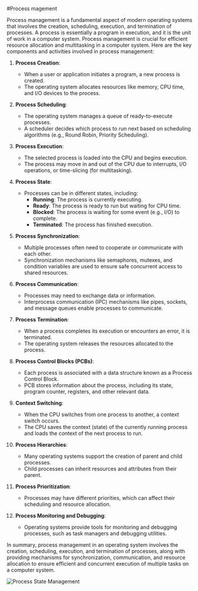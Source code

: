 #Process magement

Process management is a fundamental aspect of modern operating systems that involves the creation, scheduling, execution, and termination of processes. A process is essentially a program in execution, and it is the unit of work in a computer system. Process management is crucial for efficient resource allocation and multitasking in a computer system. Here are the key components and activities involved in process management:

1. **Process Creation**:
    - When a user or application initiates a program, a new process is created.
    - The operating system allocates resources like memory, CPU time, and I/O devices to the process.

2. **Process Scheduling**:
    - The operating system manages a queue of ready-to-execute processes.
    - A scheduler decides which process to run next based on scheduling algorithms (e.g., Round Robin, Priority Scheduling).

3. **Process Execution**:
    - The selected process is loaded into the CPU and begins execution.
    - The process may move in and out of the CPU due to interrupts, I/O operations, or time-slicing (for multitasking).

4. **Process State**:
    - Processes can be in different states, including:
        - **Running**: The process is currently executing.
        - **Ready**: The process is ready to run but waiting for CPU time.
        - **Blocked**: The process is waiting for some event (e.g., I/O) to complete.
        - **Terminated**: The process has finished execution.

5. **Process Synchronization**:
    - Multiple processes often need to cooperate or communicate with each other.
    - Synchronization mechanisms like semaphores, mutexes, and condition variables are used to ensure safe concurrent access to shared resources.

6. **Process Communication**:
    - Processes may need to exchange data or information.
    - Interprocess communication (IPC) mechanisms like pipes, sockets, and message queues enable processes to communicate.

7. **Process Termination**:
    - When a process completes its execution or encounters an error, it is terminated.
    - The operating system releases the resources allocated to the process.

8. **Process Control Blocks (PCBs)**:
    - Each process is associated with a data structure known as a Process Control Block.
    - PCB stores information about the process, including its state, program counter, registers, and other relevant data.

9. **Context Switching**:
    - When the CPU switches from one process to another, a context switch occurs.
    - The CPU saves the context (state) of the currently running process and loads the context of the next process to run.

10. **Process Hierarchies**:
    - Many operating systems support the creation of parent and child processes.
    - Child processes can inherit resources and attributes from their parent.

11. **Process Prioritization**:
    - Processes may have different priorities, which can affect their scheduling and resource allocation.

12. **Process Monitoring and Debugging**:
    - Operating systems provide tools for monitoring and debugging processes, such as task managers and debugging utilities.

In summary, process management in an operating system involves the creation, scheduling, execution, and termination of processes, 
along with providing mechanisms for synchronization, communication, and resource allocation to ensure efficient and concurrent execution of multiple tasks on a computer system.


![Process State Management](/os/img/process-states.png)

